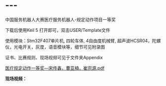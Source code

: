 # ---
中国服务机器人大赛医疗服务机器人-规定动作项目一等奖

下载后使用Keil 5 打开即可，双击USER/Template文件

使用模块：Stm32F407单片机, 四轮车体, 4自由度机械臂, 超声波HCSR04，陀螺仪，光电开关，灰度，语音模块等，细节可见附录图

证书、比赛规则、现场视频可见于文件夹Appendix

[医疗规定动作一等奖—宋传鑫，曹亚楠，崔宗源.pdf](https://github.com/ChuanxinSong/---/files/12137595/default.pdf)

**现场视频：**
